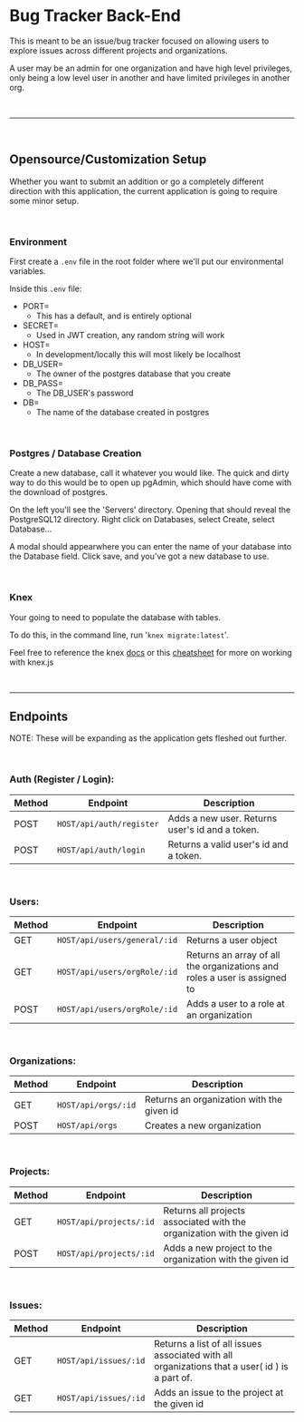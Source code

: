 # Bug Tracker Back-End

This is meant to be an issue/bug tracker focused on allowing users to explore issues across different projects and organizations.

A user may be an admin for one organization and have high level privileges, only being a low level user in another and have limited privileges in another org.

<br/>

___

<br/>

## Opensource/Customization Setup

Whether you want to submit an addition or go a completely different direction with this application, the current application is going to require some minor setup.

<br/>

### Environment

First create a `.env` file in the root folder where we'll put our environmental variables.

Inside this `.env` file:

- PORT=
   - This has a default, and is entirely optional 
- SECRET=
    - Used in JWT creation,  any random string will work
- HOST=
    - In development/locally this will most likely be localhost
- DB_USER=
    - The owner of the postgres database that you create
- DB_PASS=
    - The DB_USER's password
- DB=
    - The name of the database created in postgres

<br/>


### Postgres / Database Creation

Create a new database, call it whatever you would like. The quick and dirty way to do this would be to open up pgAdmin, which should have come with the download of postgres.

On the left you'll see the 'Servers' directory. Opening that should reveal the PostgreSQL12 directory. Right click on Databases, select Create, select Database...

A modal should appearwhere you can enter the name of your database into the Database field. Click save, and you've got a new database to use.

<br/>

### Knex

Your going to need to populate the database with tables.

To do this, in the command line, run '`knex migrate:latest`'.

Feel free to reference the knex [docs](https://www.knexjs.org/) or this [cheatsheet](https://devhints.io/knex) for more on working with knex.js

<br/>

___

## Endpoints
NOTE: These will be expanding as the application gets fleshed out further.

<br/>

### Auth (Register / Login):

| Method | Endpoint | Description |
|-|-|-|
|POST | `HOST/api/auth/register` | Adds a new user. Returns user's id and a token.|
|POST | `HOST/api/auth/login` | Returns a valid user's id and a token.|

<br/>

### Users:

| Method | Endpoint | Description |
|-|-|-|
|GET|`HOST/api/users/general/:id`| Returns a user object|
|GET|`HOST/api/users/orgRole/:id`| Returns an array of all the organizations and roles a user is assigned to|
|POST|`HOST/api/users/orgRole/:id`| Adds a user to a role at an organization|

<br/>

### Organizations:

|Method|Endpoint|Description|
|-|-|-|
|GET|`HOST/api/orgs/:id`|Returns an organization with the given id|
|POST|`HOST/api/orgs`|Creates a new organization|

<br/>

### Projects:
|Method|Endpoint|Description|
|-|-|-|
|GET|`HOST/api/projects/:id`|Returns all projects associated with the organization with the given id|
|POST|`HOST/api/projects/:id`|Adds a new project to the organization with the given id|

<br/>

### Issues:

|Method|Endpoint|Description|
|-|-|-|
|GET|`HOST/api/issues/:id`|Returns a list of all issues associated with all organizations that a user( id ) is a part of.
|GET|`HOST/api/issues/:id`|Adds an issue to the project at the given id|


